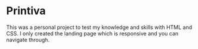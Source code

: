 # Printiva

This was a personal project to test my knowledge and skills with HTML and CSS. I only created the landing page which is responsive and you can navigate through.
